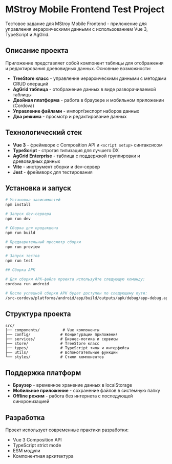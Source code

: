 # MStroy Mobile Frontend Test Project

Тестовое задание для MStroy Mobile Frontend - приложение для управления иерархическими данными с использованием Vue 3, TypeScript и AgGrid.

## Описание проекта

Приложение представляет собой компонент таблицы для отображения и редактирования древовидных данных. Основные возможности:

- **TreeStore класс** - управление иерархическими данными с методами CRUD операций
- **AgGrid таблица** - отображение данных в виде разворачиваемой таблицы
- **Двойная платформа** - работа в браузере и мобильном приложении (Cordova)
- **Управление файлами** - импорт/экспорт наборов данных
- **Два режима** - просмотр и редактирование данных

## Технологический стек

- **Vue 3** - фреймворк с Composition API и `<script setup>` синтаксисом
- **TypeScript** - строгая типизация для лучшего DX
- **AgGrid Enterprise** - таблица с поддержкой группировки и древовидных данных
- **Vite** - инструмент сборки и dev-сервер
- **Jest** - фреймворк для тестирования

## Установка и запуск

```bash
# Установка зависимостей
npm install

# Запуск dev-сервера
npm run dev

# Сборка для продакшена
npm run build

# Предварительный просмотр сборки
npm run preview

# Запуск тестов
npm run test

## Сборка APK

# Для сборки APK-файла проекта используйте следующую команду:
cordova run android

# После успешной сборки APK будет доступен по следующему пути:
/src-cordova/platforms/android/app/build/outputs/apk/debug/app-debug.apk

```

## Структура проекта

```
src/
├── components/          # Vue компоненты
├── config/             # Конфигурации приложения
├── services/           # Бизнес-логика и сервисы
├── store/              # TreeStore класс
├── types/              # TypeScript типы и интерфейсы
├── utils/              # Вспомогательные функции
└── styles/             # Стили компонентов
```

## Поддержка платформ

- **Браузер** - временное хранение данных в localStorage
- **Мобильное приложение** - сохранение файлов в системную папку
- **Offline режим** - работа без интернета с последующей синхронизацией

## Разработка

Проект использует современные практики разработки:

- Vue 3 Composition API
- TypeScript strict mode
- ESM модули
- Компонентная архитектура
